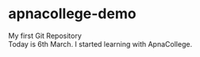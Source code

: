 # apnacollege-demo
My first Git Repository
<br>
Today is 6th March. I started learning with ApnaCollege.

